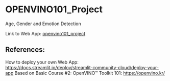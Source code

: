 # OPENVINO101_Project
Age, Gender and Emotion Detection

Link to Web App: [openvino101_project](https://irfanrizkiazmiopenvino101project.streamlit.app/)

## References:
How to deploy your own Web App: https://docs.streamlit.io/deploy/streamlit-community-cloud/deploy-your-app
Based on Basic Course #2: OpenVINO™ Toolkit 101: https://openvino.kr/
